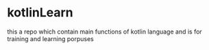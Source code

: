 # kotlinLearn
this a repo which contain main functions of kotlin language and is for training and learning porpuses
